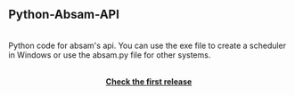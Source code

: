 ## Python-Absam-API
<br/>
Python code for absam's api. You can use the exe file to create a scheduler in Windows or use the absam.py file for other systems.
<p align="center">
  <br/>
  <a href="https://github.com/werlitong/Python-Absam-API/releases/tag/1.0"><strong>Check the first release</strong></a>
</p>
